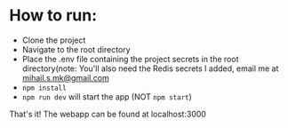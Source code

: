 # How to run:
- Clone the project
- Navigate to the root directory
- Place the .env file containing the project secrets in the root directory(note: You'll also need the Redis secrets I added, email me at mihail.s.mk@gmail.com
- ```npm install```
- ```npm run dev``` will start the app (NOT ```npm start```) 

That's it! The webapp can be found at localhost:3000
